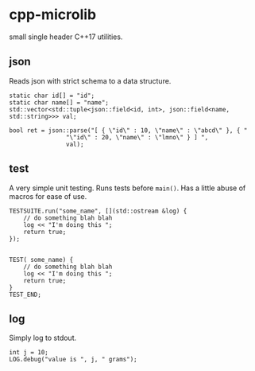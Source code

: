cpp-microlib
============

small single header C++17 utilities.

json
----
Reads json with strict schema to a data structure.

```
static char id[] = "id";
static char name[] = "name";
std::vector<std::tuple<json::field<id, int>, json::field<name, std::string>>> val;

bool ret = json::parse("[ { \"id\" : 10, \"name\" : \"abcd\" }, { "
				"\"id\" : 20, \"name\" : \"lmno\" } ] ",
				val);

```

test
----
A very simple unit testing. Runs tests before `main()`.
Has a little abuse of macros for ease of use.

```
TESTSUITE.run("some_name", [](std::ostream &log) {
	// do something blah blah
	log << "I'm doing this ";
	return true;
});


TEST( some_name) {
	// do something blah blah
	log << "I'm doing this ";
	return true;
}
TEST_END;
```

log
---
Simply log to stdout.
```
int j = 10;
LOG.debug("value is ", j, " grams");
```
